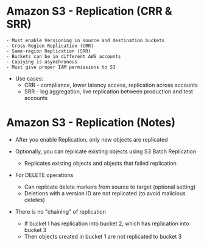 # Amazon S3 - Replication (CRR & SRR)
    - Must enable Versioning in source and destination buckets
    - Cross-Region Replication (CRR)
    - Same-region Replication (SRR)
    - Buckets can be in different AWS accounts
    - Copiying is asynchronous
    - Must give proper IAM permissions to S3

- Use cases:
    - CRR - compliance, lower latency access, replication across accounts
    - SRR - log aggregation, live replication between production and test accounts

# Amazon S3 - Replication (Notes)
- After you enable Replication, only new objects are replicated
- Optionally, you can replicate existing objects using S3 Batch Replication
     - Replicates existing objects and objects that failed replication
    
- For DELETE operations
    - Can replicate delete markers from source to target (optional setting)
    - Deletions with a version ID are not replicated (to avoid malicious deletes)

- There is no "chaining" of replication
    - If bucket I has replication into bucket 2, which has replication into bucket 3
    - Then objects created in bucket 1 are not replicated to bucket 3

    